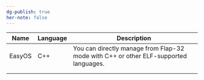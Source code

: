```yaml
---
dg-publish: true
her-note: false
---
```


| Name   | Language | Description                                                                          |
| ------ | -------- | ------------------------------------------------------------------------------------ |
| EasyOS | C++      | You can directly manage from Flap-32 mode with C++ or other ELF-supported languages. |
|        |          |                                                                                      |
|        |          |                                                                                      |






<!-- -->

[^1]:  "ANY" is AASM or NASM or YASM.
